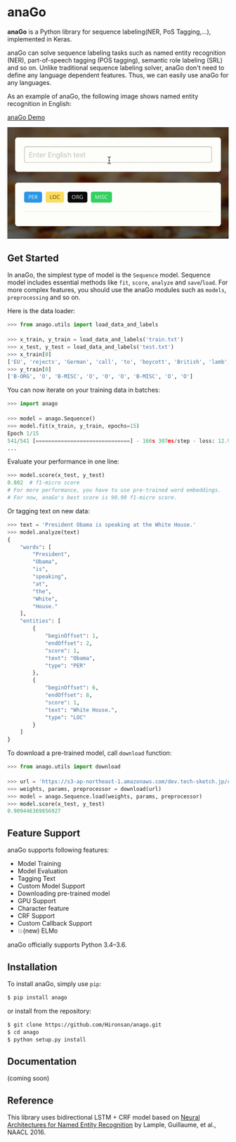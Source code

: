 # anaGo

**anaGo** is a Python library for sequence labeling(NER, PoS Tagging,...), implemented in Keras.

anaGo can solve sequence labeling tasks such as named entity recognition (NER), part-of-speech tagging (POS tagging), semantic role labeling (SRL) and so on. Unlike traditional sequence labeling solver, anaGo don't need to define any language dependent features. Thus, we can easily use anaGo for any languages.

As an example of anaGo, the following image shows named entity recognition in English:

[anaGo Demo](https://anago.herokuapp.com/)

![English NER](./docs/images/anago.gif)

<!--
![English NER](https://github.com/Hironsan/anago/blob/docs/docs/images/example.en2.png?raw=true)

![Japanese NER](https://github.com/Hironsan/anago/blob/docs/docs/images/example.ja2.png?raw=true)
-->

## Get Started

In anaGo, the simplest type of model is the `Sequence` model. Sequence model includes essential methods like `fit`, `score`, `analyze` and `save`/`load`. For more complex features, you should use the anaGo modules such as `models`, `preprocessing` and so on.

Here is the data loader:

```python
>>> from anago.utils import load_data_and_labels

>>> x_train, y_train = load_data_and_labels('train.txt')
>>> x_test, y_test = load_data_and_labels('test.txt')
>>> x_train[0]
['EU', 'rejects', 'German', 'call', 'to', 'boycott', 'British', 'lamb', '.']
>>> y_train[0]
['B-ORG', 'O', 'B-MISC', 'O', 'O', 'O', 'B-MISC', 'O', 'O']
```

You can now iterate on your training data in batches:

```python
>>> import anago

>>> model = anago.Sequence()
>>> model.fit(x_train, y_train, epochs=15)
Epoch 1/15
541/541 [==============================] - 166s 307ms/step - loss: 12.9774
...
```

Evaluate your performance in one line:

```python
>>> model.score(x_test, y_test)
0.802  # f1-micro score
# For more performance, you have to use pre-trained word embeddings.
# For now, anaGo's best score is 90.90 f1-micro score.
```

Or tagging text on new data:

```python
>>> text = 'President Obama is speaking at the White House.'
>>> model.analyze(text)
{
    "words": [
        "President",
        "Obama",
        "is",
        "speaking",
        "at",
        "the",
        "White",
        "House."
    ],
    "entities": [
        {
            "beginOffset": 1,
            "endOffset": 2,
            "score": 1,
            "text": "Obama",
            "type": "PER"
        },
        {
            "beginOffset": 6,
            "endOffset": 8,
            "score": 1,
            "text": "White House.",
            "type": "LOC"
        }
    ]
}
```

To download a pre-trained model, call `download` function:

```python
>>> from anago.utils import download

>>> url = 'https://s3-ap-northeast-1.amazonaws.com/dev.tech-sketch.jp/chakki/public/conll2003_en.zip'
>>> weights, params, preprocessor = download(url)
>>> model = anago.Sequence.load(weights, params, preprocessor)
>>> model.score(x_test, y_test)
0.909446369856927
```

## Feature Support

anaGo supports following features:

* Model Training
* Model Evaluation
* Tagging Text
* Custom Model Support
* Downloading pre-trained model
* GPU Support
* Character feature
* CRF Support
* Custom Callback Support
* :collision:(new) ELMo

anaGo officially supports Python 3.4–3.6.

## Installation

To install anaGo, simply use `pip`:

```bash
$ pip install anago
```

or install from the repository:

```bash
$ git clone https://github.com/Hironsan/anago.git
$ cd anago
$ python setup.py install
```

## Documentation

(coming soon)

<!--
## Data and Word Vectors

Training data takes a tsv format.
The following text is an example of training data:

```
EU	B-ORG
rejects	O
German	B-MISC
call	O
to	O
boycott	O
British	B-MISC
lamb	O
.	O

Peter	B-PER
Blackburn	I-PER
```

anaGo supports pre-trained word embeddings like [GloVe vectors](https://nlp.stanford.edu/projects/glove/).
-->

## Reference

This library uses bidirectional LSTM + CRF model based on
[Neural Architectures for Named Entity Recognition](https://arxiv.org/abs/1603.01360)
by Lample, Guillaume, et al., NAACL 2016.
